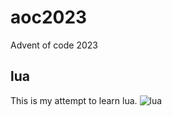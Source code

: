 # aoc2023
Advent of code 2023

## lua
This is my attempt to learn lua.
![lua](https://github.com/chrnin/aoc2023/actions/workflows/test-lua.yml/badge.svg)